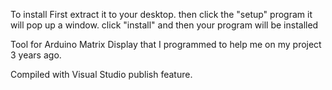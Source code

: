 
To install First extract it to your desktop. then click the "setup" program it will pop up a window. click "install" and then your program will be installed

Tool for Arduino Matrix Display that I programmed to help me on my project 3 years ago.

Compiled with Visual Studio publish feature.
